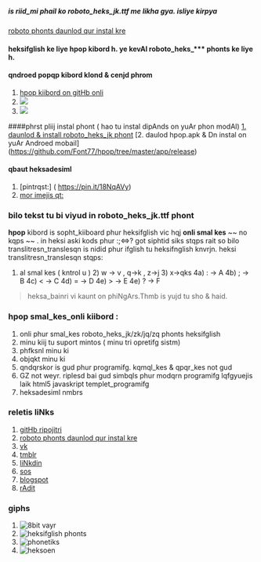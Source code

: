 ##### is riid_mi phail ko roboto_heks_jk.ttf me likha gya. isliye kirpya 
[roboto phonts daunlod qur instal kre][roboto heksbin phonts]

#### heksifglish ke liye hpop kibord h. ye kevAl roboto_heks_***  phonts ke liye h.
#### qndroed popqp kibord klond &amp; cenjd phrom  
1. [hpop kiibord on gitHb onli](https://github.com/klausw/hackerskeyboard)
2. ![](https://i.pinimg.com/originals/e8/e8/c8/e8e8c80df0952ad32725b24fdbaff83b.gif)
3. ![](https://photos.app.goo.gl/xb4q21EsQ6yWAo6m7)  

####phrst pliij instal phont ( hao tu instal dipAnds on yuAr phon modAl)
[1. daunlod & install roboto_heks_jk phont]( https://github.com/Font77/hpop/tree/master/app/src/main/res/font )
[2. daulod hpop.apk & Dn instal on yuAr Androed mobail] (https://github.com/Font77/hpop/tree/master/app/release)

#### qbaut heksadesiml  
1. [pintrqst:] ( https://pin.it/18NqAVy)
2.  [mor imejis qt:](https://pin.it/1ztSTHM)

### bilo tekst tu bi viyud in roboto_heks_jk.ttf phont
**hpop** kibord is sopht_kiiboard phur heksifglish vic hqj **onli smal kes**  ~~ no kqps ~~ .
in heksi aski kods phur :;&lt;=&gt;? got siphtid siks stqps rait
so bilo translitresn_translesqn is nidid phur 
ifglish tu heksifnglish knvrjn.
heksi translitresn_translesqn stqps:
1) al smal kes ( kntrol u ) 2) w -> v , q->k , z->j 3) x->qks 
4a) : -> A 4b) ; -> B 4c) < -> C 4d) = -> D 4e) > -> E 4e) ? -> F

> heksa_bainri vi kaunt on phiNgArs.Thmb is yujd tu sho & haid.

### hpop smal_kes_onli kiibord :  
1. onli phur smal_kes roboto_heks_jk/zk/jq/zq phonts heksifglish
2. minu kiij tu suport mintos ( minu tri opretifg sistm)
 1. phfksnl minu ki
 2. objqkt minu ki
3. qndqrskor is gud phur programifg. kqmql_kes & qpqr_kes not gud
4. GZ not weyr. riplesd bai gud simbqls phur modqrn programifg lqfgyuejis laik html5 javaskript templet_programifg
5. heksadesiml nmbrs

### reletis liNks
1. [gitHb ripojitri](http://github.com/Font77/hpop)
2. [roboto phonts daunlod qur instal kre][roboto heksbin phonts]
3. [vk](http://vk.com/etphor)
4. [tmblr](http://heksinglish.tumblr.com)
5. [liNkdin](http://linkedin.com/in/vnti10vnso100)
6. [sos](http://en.wikipedia.org/wiki/Subject%E2%80%93object%E2%80%93verb)
7. [blogspot](http://heksadesiml.blogspot.com)
8. [rAdit](http://reddit.com/user/heksadesiml)

### giphs
1. ![8bit vayr](https://photos.google.com/photo/AF1QipOqzo4DC5FWus2ehcm6gZm-F0LnDTifwdc7wXS4)
2. ![heksifglish phonts](https://i.pinimg.com/originals/a6/c0/94/a6c094248a071ea0e99197429f6cfc03.gif)
3. ![phonetiks](https://photos.app.goo.gl/xb4q21EsQ6yWAo6m7)
4. ![heksoen](https://photos.app.goo.gl/wGSzsBxjmJjFAbAm9)

[roboto heksbin phonts]: http://github.com/Font77/hpop/tree/master/app/src/main/res/font
